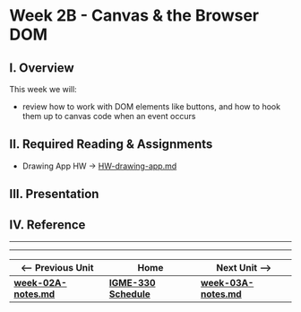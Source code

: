 # Week 2B - Canvas & the Browser DOM

## I. Overview
This week we will: 
- review how to work with DOM elements like buttons, and how to hook them up to canvas code when an event occurs

## II. Required Reading & Assignments
* Drawing App HW -> [HW-drawing-app.md](https://github.com/tonethar/IGME-330-Master/blob/master/notes/HW-drawing-app.md)

## III. Presentation


## IV. Reference


<hr><hr>

| <-- Previous Unit | Home | Next Unit -->
| --- | --- | --- 
| [**week-02A-notes.md**](week-02A-notes.md)     |  [**IGME-330 Schedule**](../schedule.md) | [**week-03A-notes.md**](week-03A-notes.md)
